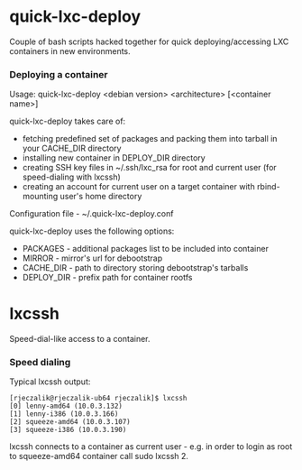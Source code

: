 quick-lxc-deploy
================

Couple of bash scripts hacked together for quick deploying/accessing LXC containers in new environments.

### Deploying a container

Usage: quick-lxc-deploy &lt;debian version&gt; &lt;architecture&gt; [&lt;container name&gt;]

quick-lxc-deploy takes care of:

* fetching predefined set of packages and packing them into tarball in your CACHE_DIR directory
* installing new container in DEPLOY_DIR directory
* creating SSH key files in ~/.ssh/lxc_rsa for root and current user (for speed-dialing with lxcssh)
* creating an account for current user on a target container with rbind-mounting user's home directory

Configuration file - ~/.quick-lxc-deploy.conf

quick-lxc-deploy uses the following options:

* PACKAGES - additional packages list to be included into container
* MIRROR - mirror's url for debootstrap
* CACHE_DIR - path to directory storing debootstrap's tarballs
* DEPLOY_DIR - prefix path for container rootfs

lxcssh
======

Speed-dial-like access to a container.

### Speed dialing

Typical lxcssh output:

```
[rjeczalik@rjeczalik-ub64 rjeczalik]$ lxcssh
[0] lenny-amd64 (10.0.3.132)
[1] lenny-i386 (10.0.3.166)
[2] squeeze-amd64 (10.0.3.107)
[3] squeeze-i386 (10.0.3.190)
```

lxcssh connects to a container as current user - e.g. in order to login as root to squeeze-amd64 container call sudo lxcssh 2.
